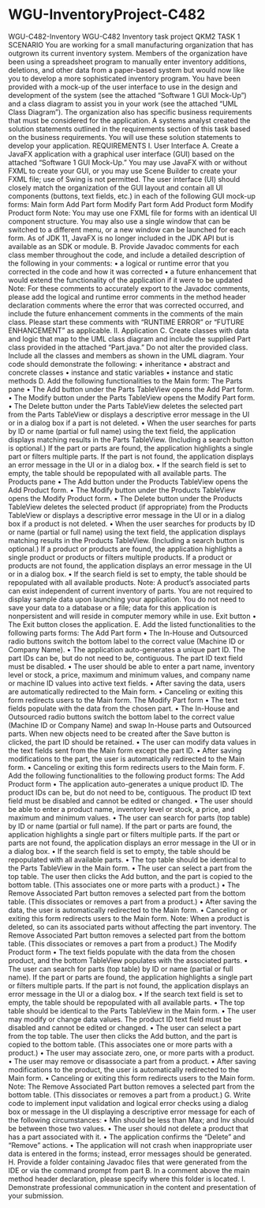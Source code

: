 # WGU-InventoryProject-C482
 WGU-C482-Inventory  WGU-C482 Inventory task project  QKM2 TASK 1  SCENARIO You are working for a small manufacturing organization that has outgrown its current inventory system. Members of the organization have been using a spreadsheet program to manually enter inventory additions, deletions, and other data from a paper-based system but would now like you to develop a more sophisticated inventory program.  You have been provided with a mock-up of the user interface to use in the design and development of the system (see the attached “Software 1 GUI Mock-Up”) and a class diagram to assist you in your work (see the attached “UML Class Diagram”). The organization also has specific business requirements that must be considered for the application. A systems analyst created the solution statements outlined in the requirements section of this task based on the business requirements. You will use these solution statements to develop your application.  REQUIREMENTS  I. User Interface  A. Create a JavaFX application with a graphical user interface (GUI) based on the attached “Software 1 GUI Mock-Up.” You may use JavaFX with or without FXML to create your GUI, or you may use Scene Builder to create your FXML file; use of Swing is not permitted. The user interface (UI) should closely match the organization of the GUI layout and contain all UI components (buttons, text fields, etc.) in each of the following GUI mock-up forms:      Main form      Add Part form      Modify Part form      Add Product form      Modify Product form  Note: You may use one FXML file for forms with an identical UI component structure. You may also use a single window that can be switched to a different menu, or a new window can be launched for each form. As of JDK 11, JavaFX is no longer included in the JDK API but is available as an SDK or module.  B. Provide Javadoc comments for each class member throughout the code, and include a detailed description of the following in your comments: • a logical or runtime error that you corrected in the code and how it was corrected • a future enhancement that would extend the functionality of the application if it were to be updated  Note: For these comments to accurately export to the Javadoc comments, please add the logical and runtime error comments in the method header declaration comments where the error that was corrected occurred, and include the future enhancement comments in the comments of the main class. Please start these comments with “RUNTIME ERROR” or “FUTURE ENHANCEMENT” as applicable.  II. Application  C. Create classes with data and logic that map to the UML class diagram and include the supplied Part class provided in the attached “Part.java.” Do not alter the provided class. Include all the classes and members as shown in the UML diagram. Your code should demonstrate the following:  • inheritance  • abstract and concrete classes  • instance and static variables  • instance and static methods  D. Add the following functionalities to the Main form:      The Parts pane  • The Add button under the Parts TableView opens the Add Part form.  • The Modify button under the Parts TableView opens the Modify Part form.  • The Delete button under the Parts TableView deletes the selected part from the Parts TableView or displays a descriptive error message in the UI or in a dialog box if a part is not deleted.  • When the user searches for parts by ID or name (partial or full name) using the text field, the application displays matching results in the Parts TableView. (Including a search button is optional.) If the part or parts are found, the application highlights a single part or filters multiple parts. If the part is not found, the application displays an error message in the UI or in a dialog box.  • If the search field is set to empty, the table should be repopulated with all available parts.      The Products pane  • The Add button under the Products TableView opens the Add Product form.  • The Modify button under the Products TableView opens the Modify Product form.  • The Delete button under the Products TableView deletes the selected product (if appropriate) from the Products TableView or displays a descriptive error message in the UI or in a dialog box if a product is not deleted.  • When the user searches for products by ID or name (partial or full name) using the text field, the application displays matching results in the Products TableView. (Including a search button is optional.) If a product or products are found, the application highlights a single product or products or filters multiple products. If a product or products are not found, the application displays an error message in the UI or in a dialog box.  • If the search field is set to empty, the table should be repopulated with all available products.  Note: A product’s associated parts can exist independent of current inventory of parts. You are not required to display sample data upon launching your application. You do not need to save your data to a database or a file; data for this application is nonpersistent and will reside in computer memory while in use.      Exit button • The Exit button closes the application.  E. Add the listed functionalities to the following parts forms:      The Add Part form • The In-House and Outsourced radio buttons switch the bottom label to the correct value (Machine ID or Company Name). • The application auto-generates a unique part ID. The part IDs can be, but do not need to be, contiguous.      The part ID text field must be disabled.  • The user should be able to enter a part name, inventory level or stock, a price, maximum and minimum values, and company name or machine ID values into active text fields.  • After saving the data, users are automatically redirected to the Main form.  • Canceling or exiting this form redirects users to the Main form.      The Modify Part form • The text fields populate with the data from the chosen part. • The In-House and Outsourced radio buttons switch the bottom label to the correct value (Machine ID or Company Name) and swap In-House parts and Outsourced parts. When new objects need to be created after the Save button is clicked, the part ID should be retained. • The user can modify data values in the text fields sent from the Main form except the part ID. • After saving modifications to the part, the user is automatically redirected to the Main form. • Canceling or exiting this form redirects users to the Main form.  F. Add the following functionalities to the following product forms:      The Add Product form  • The application auto-generates a unique product ID. The product IDs can be, but do not need to be, contiguous.      The product ID text field must be disabled and cannot be edited or changed.  • The user should be able to enter a product name, inventory level or stock, a price, and maximum and minimum values.  • The user can search for parts (top table) by ID or name (partial or full name). If the part or parts are found, the application highlights a single part or filters multiple parts. If the part or parts are not found, the application displays an error message in the UI or in a dialog box.  • If the search field is set to empty, the table should be repopulated with all available parts.  • The top table should be identical to the Parts TableView in the Main form.  • The user can select a part from the top table. The user then clicks the Add button, and the part is copied to the bottom table. (This associates one or more parts with a product.)  • The Remove Associated Part button removes a selected part from the bottom table. (This dissociates or removes a part from a product.)  • After saving the data, the user is automatically redirected to the Main form.  • Canceling or exiting this form redirects users to the Main form.  Note: When a product is deleted, so can its associated parts without affecting the part inventory. The Remove Associated Part button removes a selected part from the bottom table. (This dissociates or removes a part from a product.)      The Modify Product form  • The text fields populate with the data from the chosen product, and the bottom TableView populates with the associated parts.  • The user can search for parts (top table) by ID or name (partial or full name). If the part or parts are found, the application highlights a single part or filters multiple parts. If the part is not found, the application displays an error message in the UI or a dialog box.  • If the search text field is set to empty, the table should be repopulated with all available parts.  • The top table should be identical to the Parts TableView in the Main form.  • The user may modify or change data values.      The product ID text field must be disabled and cannot be edited or changed.  • The user can select a part from the top table. The user then clicks the Add button, and the part is copied to the bottom table. (This associates one or more parts with a product.)  • The user may associate zero, one, or more parts with a product.  • The user may remove or disassociate a part from a product.  • After saving modifications to the product, the user is automatically redirected to the Main form.  • Canceling or exiting this form redirects users to the Main form.  Note: The Remove Associated Part button removes a selected part from the bottom table. (This dissociates or removes a part from a product.)  G. Write code to implement input validation and logical error checks using a dialog box or message in the UI displaying a descriptive error message for each of the following circumstances:  • Min should be less than Max; and Inv should be between those two values.  • The user should not delete a product that has a part associated with it.  • The application confirms the “Delete” and “Remove” actions.  • The application will not crash when inappropriate user data is entered in the forms; instead, error messages should be generated.  H. Provide a folder containing Javadoc files that were generated from the IDE or via the command prompt from part B. In a comment above the main method header declaration, please specify where this folder is located.  I. Demonstrate professional communication in the content and presentation of your submission.
